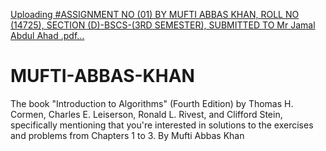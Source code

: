 
[Uploading #ASSIGNMENT NO (01) BY MUFTI ABBAS KHAN, ROLL NO  (14725), SECTION  (D)-BSCS-(3RD SEMESTER), SUBMITTED TO Mr Jamal Abdul Ahad .pdf…]()
# MUFTI-ABBAS-KHAN
The book "Introduction to Algorithms" (Fourth Edition) by Thomas H. Cormen, Charles E. Leiserson, Ronald L. Rivest, and Clifford Stein, specifically mentioning that you're interested in solutions to the exercises and problems from Chapters 1 to 3. By Mufti Abbas Khan 
